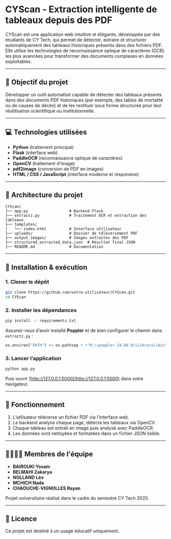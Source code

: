 # CYScan - Extraction intelligente de tableaux depuis des PDF

CYScan est une application web intuitive et élégante, développée par des étudiants de CY Tech, qui permet de détecter, extraire et structurer automatiquement des tableaux historiques présents dans des fichiers PDF. Elle utilise les technologies de reconnaissance optique de caractères (OCR) les plus avancées pour transformer des documents complexes en données exploitables.

---

## 🎯 Objectif du projet
Développer un outil automatisé capable de détecter des tableaux présents dans des documents PDF historiques (par exemple, des tables de mortalité ou de causes de décès) et de les restituer sous forme structurée pour leur réutilisation scientifique ou institutionnelle.

---

## 💻 Technologies utilisées

- **Python** (traitement principal)
- **Flask** (interface web)
- **PaddleOCR** (reconnaissance optique de caractères)
- **OpenCV** (traitement d’image)
- **pdf2image** (conversion de PDF en images)
- **HTML / CSS / JavaScript** (interface moderne et responsive)

---

## 📁 Architecture du projet

```
CYScan/
├── app.py                  # Backend Flask
├── extractz.py             # Traitement OCR et extraction des tableaux
├── templates/
│   └── index.html          # Interface utilisateur
├── uploads/                # Dossier de téléversement PDF
├── output_images/          # Images extraites des PDF
├── structured_extracted_data.json  # Résultat final JSON
├── README.md               # Documentation
```

---

## 🚀 Installation & exécution

### 1. Cloner le dépôt
```bash
git clone https://github.com/votre-utilisateur/CYScan.git
cd CYScan
```

### 2. Installer les dépendances
```bash
pip install -r requirements.txt
```

Assurez-vous d’avoir installé **Poppler** et de bien configurer le chemin dans `extractz.py` :
```python
os.environ["PATH"] += os.pathsep + r"H:\\poppler-24.08.0\\Library\\bin"
```

### 3. Lancer l’application
```bash
python app.py
```
Puis ouvrir [http://127.0.0.1:5000](http://127.0.0.1:5000) dans votre navigateur.

---

## 🧪 Fonctionnement
1. L’utilisateur téléverse un fichier PDF via l’interface web.
2. Le backend analyse chaque page, détecte les tableaux via OpenCV.
3. Chaque tableau est extrait en image puis analysé avec PaddleOCR.
4. Les données sont nettoyées et formatées dans un fichier JSON lisible.

---

## 👨‍👩‍👧‍👦 Membres de l'équipe
- **BAIROUKI Yssam**
- **BELMAHI Zakarya**
- **NOLLAND Léo**
- **MCHICH Nada**
- **CHAOUCHE-VIGNOLLES Rayan**

Projet universitaire réalisé dans le cadre du semestre CY Tech 2025.

---

## 📄 Licence
Ce projet est destiné à un usage éducatif uniquement.

